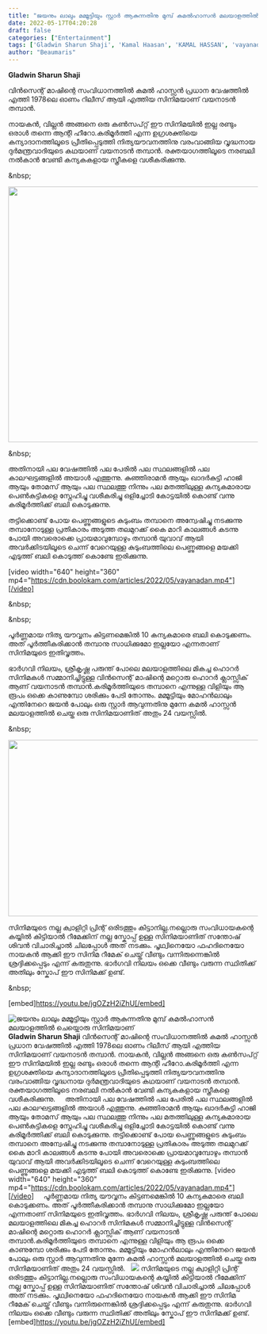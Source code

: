 ```yaml
---
title: "ജയനും ലാലും മമ്മൂട്ടിയും സ്റ്റാർ ആകുന്നതിനു മുമ്പ് കമൽഹാസൻ മലയാളത്തിൽ ചെയ്തൊരു സിനിമയാണ്"
date: 2022-05-17T04:20:28
draft: false
categories: ["Entertainment"]
tags: ['Gladwin Sharun Shaji', 'Kamal Haasan', 'KAMAL HASSAN', 'vayanadan thamban']
author: "Beaumaris"
---
```


<strong>Gladwin Sharun Shaji</strong>

വിൻസെന്റ് മാഷിന്റെ സംവിധാനത്തിൽ കമൽ ഹാസ്സൻ പ്രധാന വേഷത്തിൽ എത്തി 1978ലെ ഓണം റിലീസ് ആയി എത്തിയ സിനിമയാണ് വയനാടൻ തമ്പാൻ.

നായകൻ, വില്ലൻ അങ്ങനെ ഒരു കൺസപ്റ്റ് ഈ സിനിമയിൽ ഇല്ല രണ്ടും ഒരാൾ തന്നെ ആന്റി ഹീറോ.കരിമൂർത്തി എന്ന ഉഗ്രശക്തിയെ കന്യാദാനത്തിലൂടെ പ്രീതിപ്പെടുത്തി നിത്യയൗവനത്തിനു വരംവാങ്ങിയ വൃദ്ധനായ ദുർമന്ത്രവാദിയുടെ കഥയാണ് വയനാടൻ തമ്പാൻ. രക്തയാഗത്തിലൂടെ നരബലി നൽകാൻ വേണ്ടി കന്യകകളായ സ്ത്രീകളെ വശീകരിക്കുന്നു.

&amp;nbsp;

<img class=" wp-image-334704 aligncenter" src="https://cdn.boolokam.com/articles/2022/05/fwfwfwwfwwww.jpg" alt="" width="659" height="516" />

&amp;nbsp;

അതിനായി പല വേഷത്തിൽ പല പേരിൽ പല സ്ഥലങ്ങളിൽ പല കാലഘട്ടങ്ങളിൽ അയാൾ എത്തുന്നു. കുഞ്ഞിരാമൻ ആയും ഖാദർകുട്ടി ഹാജി ആയും തോമസ് ആയും പല സ്ഥലത്തു നിന്നും പല മതത്തിലുള്ള കന്യകമാരായ പെൺകുട്ടികളെ സ്നേഹിച്ചു വശീകരിച്ചു ഒളിച്ചോടി കോട്ടയിൽ കൊണ്ട് വന്നു കരിമൂർത്തിക്ക് ബലി കൊടുക്കുന്നു.

തട്ടിക്കൊണ്ട് പോയ പെണ്ണുങ്ങളുടെ കുടുംബം തമ്പാനെ അന്വേഷിച്ചു നടക്കുന്നു തമ്പാനോടുള്ള പ്രതികാരം അടുത്ത തലമുറക്ക് കൈ മാറി കാലങ്ങൾ കടന്നു പോയി അവരൊക്കെ പ്രായമാവുമ്പോഴും തമ്പാൻ യുവാവ് ആയി അവർക്കിടയിലൂടെ ചെന്ന് വേറെയുള്ള കുടുംബത്തിലെ പെണ്ണുങ്ങളെ മയക്കി എടുത്ത് ബലി കൊടുത്ത് കൊണ്ടേ ഇരിക്കുന്നു.

[video width="640" height="360" mp4="https://cdn.boolokam.com/articles/2022/05/vayanadan.mp4"][/video]

&amp;nbsp;

&amp;nbsp;

പൂർണ്ണമായ നിത്യ യൗവ്വനം കിട്ടണമെങ്കിൽ 10 കന്യകമാരെ ബലി കൊടുക്കണം. അത് പൂർത്തീകരിക്കാൻ തമ്പാനു സാധിക്കുമോ ഇല്ലയോ എന്നതാണ് സിനിമയുടെ ഇതിവൃത്തം.

ഭാർഗവി നിലയം, ശ്രീകൃഷ്ണ പരുന്ത് പോലെ മലയാളത്തിലെ മികച്ച ഹൊറർ സിനിമകൾ സമ്മാനിച്ചിട്ടുള്ള വിൻസെന്റ് മാഷിന്റെ മറ്റൊരു ഹൊറർ ക്ലാസ്സിക് ആണ് വയനാടൻ തമ്പാൻ.കരിമൂർത്തിയുടെ തമ്പാനെ എന്നുള്ള വിളിയും ആ രൂപം ഒക്കെ കാണുമ്പോ ശരിക്കും പേടി തോന്നും. മമ്മൂട്ടിയും മോഹൻലാലും എന്തിനേറെ ജയൻ പോലും ഒരു സ്റ്റാർ ആവുന്നതിനു മുന്നേ കമൽ ഹാസ്സൻ മലയാളത്തിൽ ചെയ്ത ഒരു സിനിമയാണിത് അതും 24 വയസ്സിൽ.

&amp;nbsp;

<img class="wp-image-334707 aligncenter" src="https://cdn.boolokam.com/articles/2022/05/hrhrhrhrh-1.jpg" alt="" width="539" height="356" />

സിനിമയുടെ നല്ല ക്വാളിറ്റി പ്രിന്റ് ഒരിടത്തും കിട്ടാനില്ല.നല്ലൊരു സംവിധായകന്റെ കയ്യിൽ കിട്ടിയാൽ റീമേക്കിന്‌ നല്ല സ്കോപ്പ് ഉള്ള സിനിമയാണിത് സന്തോഷ്‌ ശിവൻ വിചാരിച്ചാൽ ചിലപ്പോൾ അത് നടക്കും. പൃഥ്വിനെയോ ഫഹദിനെയോ നായകൻ ആക്കി ഈ സിനിമ റീമേക് ചെയ്ത് വീണ്ടും വന്നിരുന്നെങ്കിൽ ശ്രദ്ദിക്കപ്പെടും എന്ന് കരുതുന്നു. ഭാർഗവി നിലയം ഒക്കെ വീണ്ടും വരുന്ന സ്ഥിതിക്ക് അതിലും സ്കോപ് ഈ സിനിമക്ക് ഉണ്ട്.

&amp;nbsp;

[embed]https://youtu.be/jgOZzH2iZhU[/embed]


![ജയനും ലാലും മമ്മൂട്ടിയും സ്റ്റാർ ആകുന്നതിനു മുമ്പ് കമൽഹാസൻ മലയാളത്തിൽ ചെയ്തൊരു സിനിമയാണ്](https://cdn.boolokam.com/articles/2022/05/fwfwfwwfwwww.jpg)**Gladwin Sharun Shaji** വിൻസെന്റ് മാഷിന്റെ സംവിധാനത്തിൽ കമൽ ഹാസ്സൻ പ്രധാന വേഷത്തിൽ എത്തി 1978ലെ ഓണം റിലീസ് ആയി എത്തിയ സിനിമയാണ് വയനാടൻ തമ്പാൻ. നായകൻ, വില്ലൻ അങ്ങനെ ഒരു കൺസപ്റ്റ് ഈ സിനിമയിൽ ഇല്ല രണ്ടും ഒരാൾ തന്നെ ആന്റി ഹീറോ.കരിമൂർത്തി എന്ന ഉഗ്രശക്തിയെ കന്യാദാനത്തിലൂടെ പ്രീതിപ്പെടുത്തി നിത്യയൗവനത്തിനു വരംവാങ്ങിയ വൃദ്ധനായ ദുർമന്ത്രവാദിയുടെ കഥയാണ് വയനാടൻ തമ്പാൻ. രക്തയാഗത്തിലൂടെ നരബലി നൽകാൻ വേണ്ടി കന്യകകളായ സ്ത്രീകളെ വശീകരിക്കുന്നു. &nbsp; &nbsp; അതിനായി പല വേഷത്തിൽ പല പേരിൽ പല സ്ഥലങ്ങളിൽ പല കാലഘട്ടങ്ങളിൽ അയാൾ എത്തുന്നു. കുഞ്ഞിരാമൻ ആയും ഖാദർകുട്ടി ഹാജി ആയും തോമസ് ആയും പല സ്ഥലത്തു നിന്നും പല മതത്തിലുള്ള കന്യകമാരായ പെൺകുട്ടികളെ സ്നേഹിച്ചു വശീകരിച്ചു ഒളിച്ചോടി കോട്ടയിൽ കൊണ്ട് വന്നു കരിമൂർത്തിക്ക് ബലി കൊടുക്കുന്നു. തട്ടിക്കൊണ്ട് പോയ പെണ്ണുങ്ങളുടെ കുടുംബം തമ്പാനെ അന്വേഷിച്ചു നടക്കുന്നു തമ്പാനോടുള്ള പ്രതികാരം അടുത്ത തലമുറക്ക് കൈ മാറി കാലങ്ങൾ കടന്നു പോയി അവരൊക്കെ പ്രായമാവുമ്പോഴും തമ്പാൻ യുവാവ് ആയി അവർക്കിടയിലൂടെ ചെന്ന് വേറെയുള്ള കുടുംബത്തിലെ പെണ്ണുങ്ങളെ മയക്കി എടുത്ത് ബലി കൊടുത്ത് കൊണ്ടേ ഇരിക്കുന്നു. [video width="640" height="360" mp4="https://cdn.boolokam.com/articles/2022/05/vayanadan.mp4"][/video] &nbsp; &nbsp; പൂർണ്ണമായ നിത്യ യൗവ്വനം കിട്ടണമെങ്കിൽ 10 കന്യകമാരെ ബലി കൊടുക്കണം. അത് പൂർത്തീകരിക്കാൻ തമ്പാനു സാധിക്കുമോ ഇല്ലയോ എന്നതാണ് സിനിമയുടെ ഇതിവൃത്തം. ഭാർഗവി നിലയം, ശ്രീകൃഷ്ണ പരുന്ത് പോലെ മലയാളത്തിലെ മികച്ച ഹൊറർ സിനിമകൾ സമ്മാനിച്ചിട്ടുള്ള വിൻസെന്റ് മാഷിന്റെ മറ്റൊരു ഹൊറർ ക്ലാസ്സിക് ആണ് വയനാടൻ തമ്പാൻ.കരിമൂർത്തിയുടെ തമ്പാനെ എന്നുള്ള വിളിയും ആ രൂപം ഒക്കെ കാണുമ്പോ ശരിക്കും പേടി തോന്നും. മമ്മൂട്ടിയും മോഹൻലാലും എന്തിനേറെ ജയൻ പോലും ഒരു സ്റ്റാർ ആവുന്നതിനു മുന്നേ കമൽ ഹാസ്സൻ മലയാളത്തിൽ ചെയ്ത ഒരു സിനിമയാണിത് അതും 24 വയസ്സിൽ. &nbsp; ![](https://cdn.boolokam.com/articles/2022/05/hrhrhrhrh-1.jpg) സിനിമയുടെ നല്ല ക്വാളിറ്റി പ്രിന്റ് ഒരിടത്തും കിട്ടാനില്ല.നല്ലൊരു സംവിധായകന്റെ കയ്യിൽ കിട്ടിയാൽ റീമേക്കിന്‌ നല്ല സ്കോപ്പ് ഉള്ള സിനിമയാണിത് സന്തോഷ്‌ ശിവൻ വിചാരിച്ചാൽ ചിലപ്പോൾ അത് നടക്കും. പൃഥ്വിനെയോ ഫഹദിനെയോ നായകൻ ആക്കി ഈ സിനിമ റീമേക് ചെയ്ത് വീണ്ടും വന്നിരുന്നെങ്കിൽ ശ്രദ്ദിക്കപ്പെടും എന്ന് കരുതുന്നു. ഭാർഗവി നിലയം ഒക്കെ വീണ്ടും വരുന്ന സ്ഥിതിക്ക് അതിലും സ്കോപ് ഈ സിനിമക്ക് ഉണ്ട്. &nbsp; [embed]https://youtu.be/jgOZzH2iZhU[/embed]
